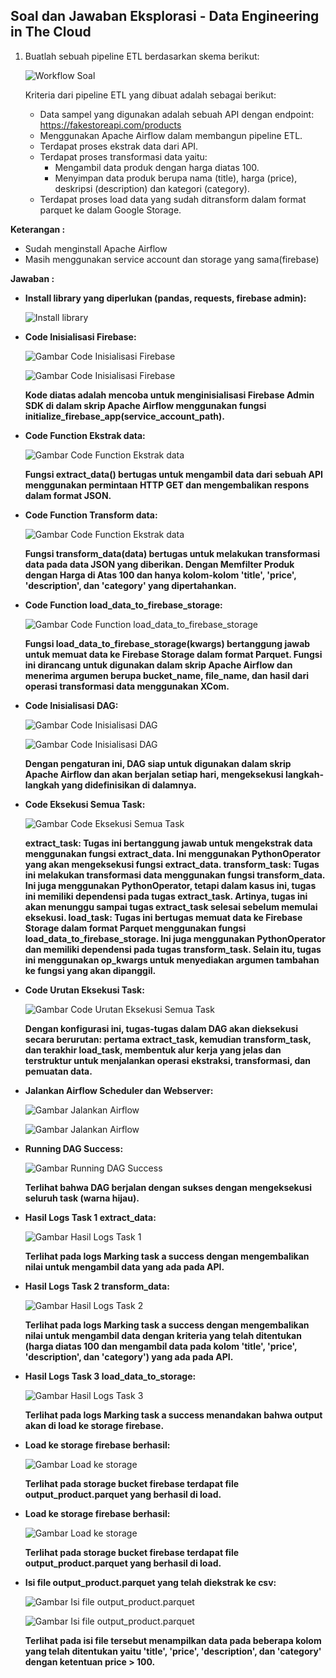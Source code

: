 ## Soal dan Jawaban Eksplorasi - Data Engineering in The Cloud

1. Buatlah sebuah pipeline ETL berdasarkan skema berikut:

    ![Workflow Soal](https://github.com/rayhanrere008/de_rayhan-qalby-r/blob/main/17_Data-Engineering-in-The-Cloud/screenshots/Eksplorasi/01_workflow_soal.png?raw=true)

    Kriteria dari pipeline ETL yang dibuat adalah sebagai berikut:

    - Data sampel yang digunakan adalah sebuah API dengan endpoint: https://fakestoreapi.com/products 
    - Menggunakan Apache Airflow dalam membangun pipeline ETL.
    - Terdapat proses ekstrak data dari API.
    - Terdapat proses transformasi data yaitu:
        - Mengambil data produk dengan harga diatas 100.
        - Menyimpan data produk berupa nama (title), harga (price), deskripsi (description) dan kategori (category).
    - Terdapat proses load data yang sudah ditransform dalam format parquet ke dalam Google Storage.

**Keterangan :**
- Sudah menginstall Apache Airflow
- Masih menggunakan service account dan storage yang sama(firebase)

**Jawaban :**

- **Install library yang diperlukan (pandas, requests, firebase admin):**

    ![Install library](https://github.com/rayhanrere008/de_rayhan-qalby-r/blob/main/17_Data-Engineering-in-The-Cloud/screenshots/Eksplorasi/02_install-library-firebase-admin.png?raw=true)

- **Code Inisialisasi Firebase:**

    ![Gambar Code Inisialisasi Firebase](https://github.com/rayhanrere008/de_rayhan-qalby-r/blob/main/17_Data-Engineering-in-The-Cloud/screenshots/Eksplorasi/03_Code-inisialisasi-firebase.png?raw=true)

    ![Gambar Code Inisialisasi Firebase](https://github.com/rayhanrere008/de_rayhan-qalby-r/blob/main/17_Data-Engineering-in-The-Cloud/screenshots/Eksplorasi/04_Code-inisialisasi-firebase2.png?raw=true)

    **Kode diatas adalah mencoba untuk menginisialisasi Firebase Admin SDK di dalam skrip Apache Airflow menggunakan fungsi initialize_firebase_app(service_account_path).**

- **Code Function Ekstrak data:**

    ![Gambar Code Function Ekstrak data](https://github.com/rayhanrere008/de_rayhan-qalby-r/blob/main/17_Data-Engineering-in-The-Cloud/screenshots/Eksplorasi/05_Code-function-ekstrak_data.png?raw=true)

    **Fungsi extract_data() bertugas untuk mengambil data dari sebuah API menggunakan permintaan HTTP GET dan mengembalikan respons dalam format JSON.**

- **Code Function Transform data:**

    ![Gambar Code Function Ekstrak data](https://github.com/rayhanrere008/de_rayhan-qalby-r/blob/main/17_Data-Engineering-in-The-Cloud/screenshots/Eksplorasi/06_Code-function-transform_data.png?raw=true)

    **Fungsi transform_data(data) bertugas untuk melakukan transformasi data pada data JSON yang diberikan. Dengan Memfilter Produk dengan Harga di Atas 100 dan hanya kolom-kolom 'title', 'price', 'description', dan 'category' yang dipertahankan.**

- **Code Function load_data_to_firebase_storage:**

    ![Gambar Code Function load_data_to_firebase_storage](https://github.com/rayhanrere008/de_rayhan-qalby-r/blob/main/17_Data-Engineering-in-The-Cloud/screenshots/Eksplorasi/07_Code-function-load-data-to-firebase-storage.png?raw=true)

    **Fungsi load_data_to_firebase_storage(kwargs) bertanggung jawab untuk memuat data ke Firebase Storage dalam format Parquet. Fungsi ini dirancang untuk digunakan dalam skrip Apache Airflow dan menerima argumen berupa bucket_name, file_name, dan hasil dari operasi transformasi data menggunakan XCom.**

- **Code Inisialisasi DAG:**

    ![Gambar Code Inisialisasi DAG](https://github.com/rayhanrere008/de_rayhan-qalby-r/blob/main/17_Data-Engineering-in-The-Cloud/screenshots/Eksplorasi/08_Code-inisialisasi-dag.png?raw=true)

    ![Gambar Code Inisialisasi DAG](https://github.com/rayhanrere008/de_rayhan-qalby-r/blob/main/17_Data-Engineering-in-The-Cloud/screenshots/Eksplorasi/09_Code-inisialisasi-dag2.png?raw=true)

    **Dengan pengaturan ini, DAG siap untuk digunakan dalam skrip Apache Airflow dan akan berjalan setiap hari, mengeksekusi langkah-langkah yang didefinisikan di dalamnya.**

- **Code Eksekusi Semua Task:**

    ![Gambar Code Eksekusi Semua Task](https://github.com/rayhanrere008/de_rayhan-qalby-r/blob/main/17_Data-Engineering-in-The-Cloud/screenshots/Eksplorasi/10_Code-eksekuksi-semua-task.png?raw=true)

    **extract_task: Tugas ini bertanggung jawab untuk mengekstrak data menggunakan fungsi extract_data. Ini menggunakan PythonOperator yang akan mengeksekusi fungsi extract_data. transform_task: Tugas ini melakukan transformasi data menggunakan fungsi transform_data. Ini juga menggunakan PythonOperator, tetapi dalam kasus ini, tugas ini memiliki dependensi pada tugas extract_task. Artinya, tugas ini akan menunggu sampai tugas extract_task selesai sebelum memulai eksekusi. load_task: Tugas ini bertugas memuat data ke Firebase Storage dalam format Parquet menggunakan fungsi load_data_to_firebase_storage. Ini juga menggunakan PythonOperator dan memiliki dependensi pada tugas transform_task. Selain itu, tugas ini menggunakan op_kwargs untuk menyediakan argumen tambahan ke fungsi yang akan dipanggil.**

- **Code Urutan Eksekusi Task:**

    ![Gambar Code Urutan Eksekusi Semua Task](https://github.com/rayhanrere008/de_rayhan-qalby-r/blob/main/17_Data-Engineering-in-The-Cloud/screenshots/Eksplorasi/11_Code-urutan-eksekusi-task.png?raw=true)

    **Dengan konfigurasi ini, tugas-tugas dalam DAG akan dieksekusi secara berurutan: pertama extract_task, kemudian transform_task, dan terakhir load_task, membentuk alur kerja yang jelas dan terstruktur untuk menjalankan operasi ekstraksi, transformasi, dan pemuatan data.**

- **Jalankan Airflow Scheduler dan Webserver:**

    ![Gambar Jalankan Airflow](https://github.com/rayhanrere008/de_rayhan-qalby-r/blob/main/17_Data-Engineering-in-The-Cloud/screenshots/Eksplorasi/12_jalankan-airflow.png?raw=true)

    ![Gambar Jalankan Airflow](https://github.com/rayhanrere008/de_rayhan-qalby-r/blob/main/17_Data-Engineering-in-The-Cloud/screenshots/Eksplorasi/13_jalankan-airflow2.png?raw=true)

- **Running DAG Success:**

    ![Gambar Running DAG Success](https://github.com/rayhanrere008/de_rayhan-qalby-r/blob/main/17_Data-Engineering-in-The-Cloud/screenshots/Eksplorasi/14_running-dag-success.png?raw=true)

    **Terlihat bahwa DAG berjalan dengan sukses dengan mengeksekusi seluruh task (warna hijau).**

- **Hasil Logs Task 1 extract_data:**

    ![Gambar Hasil Logs Task 1](https://github.com/rayhanrere008/de_rayhan-qalby-r/blob/main/17_Data-Engineering-in-The-Cloud/screenshots/Eksplorasi/15_logs-task1-extract_data.png?raw=true)

    **Terlihat pada logs Marking task a success dengan mengembalikan nilai untuk mengambil data yang ada pada API.**

- **Hasil Logs Task 2 transform_data:**

    ![Gambar Hasil Logs Task 2](https://github.com/rayhanrere008/de_rayhan-qalby-r/blob/main/17_Data-Engineering-in-The-Cloud/screenshots/Eksplorasi/16_logs-task2-transform_data.png?raw=true)

    **Terlihat pada logs Marking task a success dengan mengembalikan nilai untuk mengambil data dengan kriteria yang telah ditentukan (harga diatas 100 dan mengambil data pada kolom 'title', 'price', 'description', dan 'category') yang ada pada API.**

- **Hasil Logs Task 3 load_data_to_storage:**

    ![Gambar Hasil Logs Task 3](https://github.com/rayhanrere008/de_rayhan-qalby-r/blob/main/17_Data-Engineering-in-The-Cloud/screenshots/Eksplorasi/17_logs-task3-load_data_to_storage.png?raw=true)

    **Terlihat pada logs Marking task a success menandakan bahwa output akan di load ke storage firebase.**

- **Load ke storage firebase berhasil:**

    ![Gambar Load ke storage](https://github.com/rayhanrere008/de_rayhan-qalby-r/blob/main/17_Data-Engineering-in-The-Cloud/screenshots/Eksplorasi/18_berhasil-load-ke-storage.png?raw=true)

    **Terlihat pada storage bucket firebase terdapat file output_product.parquet yang berhasil di load.**

- **Load ke storage firebase berhasil:**

    ![Gambar Load ke storage](https://github.com/rayhanrere008/de_rayhan-qalby-r/blob/main/17_Data-Engineering-in-The-Cloud/screenshots/Eksplorasi/18_berhasil-load-ke-storage.png?raw=true)

    **Terlihat pada storage bucket firebase terdapat file output_product.parquet yang berhasil di load.**

- **Isi file output_product.parquet yang telah diekstrak ke csv:**

    ![Gambar Isi file output_product.parquet](https://github.com/rayhanrere008/de_rayhan-qalby-r/blob/main/17_Data-Engineering-in-The-Cloud/screenshots/Eksplorasi/19_isi-file-output_product.csv-(diekstrak-dari-file-parquet).png?raw=true)

    ![Gambar Isi file output_product.parquet](https://github.com/rayhanrere008/de_rayhan-qalby-r/blob/main/17_Data-Engineering-in-The-Cloud/screenshots/Eksplorasi/20_isi-file-output_product.csv-(diekstrak-dari-file-parquet)2.png?raw=true)

    **Terlihat pada isi file tersebut menampilkan data pada beberapa kolom yang telah ditentukan yaitu 'title', 'price', 'description', dan 'category' dengan ketentuan price > 100.**
